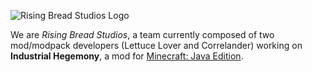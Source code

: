 ![Rising Bread Studios Logo](https://github.com/Rising-Bread-Studios/assets/blob/main/bread.png)

We are _Rising Bread Studios_, a team currently composed of two mod/modpack developers (Lettuce Lover and Correlander) working on **Industrial Hegemony**, a mod for [Minecraft: Java Edition](https://www.minecraft.net/en-us).
